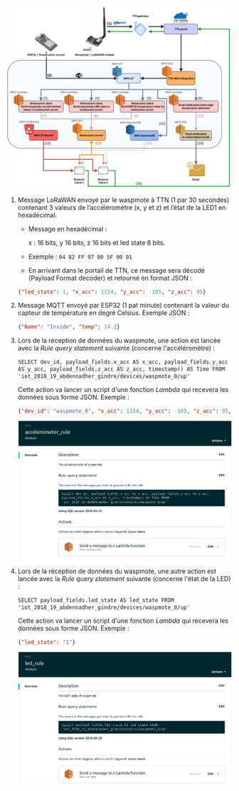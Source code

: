 ![](img/Diagram.png)

1. Message LoRaWAN envoyé par le waspmote à TTN (1 par 30 secondes) contenant 3 valeurs de l’accéléromètre (x, y et z) et l’état de la LED1 en hexadécimal. 

   * Message en hexadécimal : 

     x : 16 bits, y 16 bits, z 16 bits et led state 8 bits. 

   * Exemple :  `04 82 FF 97 00 5F 00 01`

   * En arrivant dans le portail de TTN, ce message sera décodé (Payload Format decoder) et retourné en format JSON :

   ```json
   {"led_state": 1, "x_acc": 1154, "y_acc": -105, "z_acc": 95}
   ```

2. Message MQTT envoyé par ESP32 (1 pat minute) contenant la valeur du capteur de température en degré Celsius. Exemple JSON :

   ```json
   {"Name": "Inside", "temp": 24.2}
   ```

3. Lors de la réception de données du waspmote, une action est lancée avec la *Rule query statement* suivante (concerne l'accéléromètre) :

   ```mysql
   SELECT dev_id, payload_fields.x_acc AS x_acc, payload_fields.y_acc AS y_acc, payload_fields.z_acc AS z_acc, timestamp() AS Time FROM 'iot_2018_19_abdennadher_gindre/devices/waspmote_0/up'
   ```

   Cette action va lancer un script d'une fonction *Lambda* qui recevera les données sous forme JSON. Exemple :

   ```json
   {"dev_id": "waspmote_0", "x_acc": 1154, "y_acc": -105, "z_acc": 95, "Time": 1546533762406}
   ```

   ![](img/accelero.png)

4. Lors de la réception de données du waspmote, une autre action est lancée avec la *Rule query statement* suivante (concerne l'état de la LED) :

   ```mysql
   SELECT payload_fields.led_state AS led_state FROM 'iot_2018_19_abdennadher_gindre/devices/waspmote_0/up'
   ```

   Cette action va lancer un script d'une fonction *Lambda* qui recevera les données sous forme JSON. Exemple :

   ```json
   {"led_state": "1"}
   ```

   ![](img/led.png)

